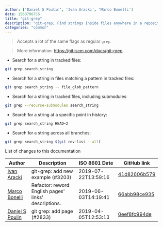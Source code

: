 ```yaml
---
author: ['Daniel S Poulin', 'Ivan Aracki', 'Marco Bonelli']
date: 1563796756
title: "git-grep"
description: "git-grep, Find strings inside files anywhere in a repository's history."
categories: "common"
---
```

> Accepts a lot of the same flags as regular `grep`.

> More information: <https://git-scm.com/docs/git-grep>.

- Search for a string in tracked files:

```bash
git grep search_string
```

- Search for a string in files matching a pattern in tracked files:

```bash
git grep search_string -- file_glob_pattern
```

- Search for a string in tracked files, including submodules:

```bash
git grep --recurse-submodules search_string
```

- Search for a string at a specific point in history:

```bash
git grep search_string HEAD~2
```

- Search for a string across all branches:

```bash
git grep search_string $(git rev-list --all)
```
List of changes to this documentation


Author | Description | ISO 8601 Date | GitHub link
------|-----|-----|-----
[Ivan Aracki](mailto:aracki.ivan@gmail.com) | git-grep: add new example (#3203) | 2019-07-22T13:59:16 | [41d82606b579](https://github.com/tldr-pages/tldr/commit/41d82606b5791ec1c67bb770dca61693ffd7420d)
[Marco Bonelli](mailto:marco@mebeim.net) | Refactor: reword English pages' links' descriptions. | 2019-06-03T14:19:41 | [66abb98ce935](https://github.com/tldr-pages/tldr/commit/66abb98ce935c0f4516bf30c4d6da72180d5a3ab)
[Daniel S Poulin](mailto:crimsonmage+github@gmail.com) | git grep: add page (#2833) | 2019-04-05T12:53:13 | [0eef8fc994de](https://github.com/tldr-pages/tldr/commit/0eef8fc994de8a65f856dd2d9d9d5c67bc691736)

